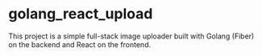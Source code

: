 # golang_react_upload
This project is a simple full-stack image uploader built with Golang (Fiber) on the backend and React  on the frontend.

